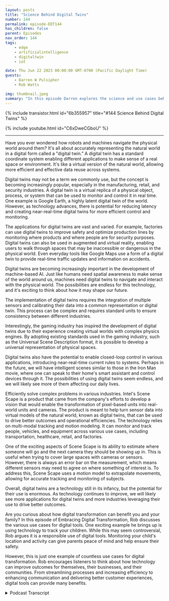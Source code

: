 ```yaml
---
layout: posts
title: "Science Behind Digital Twins"
number: 144
permalink: episode-EDT144
has_children: false
parent: Episodes
nav_order: 144
tags:
    - edge
    - artificialintelligence
    - digitaltwin
    - iot

date: Thu Jun 22 2023 00:00:00 GMT-0700 (Pacific Daylight Time)
guests:
    - Darren W Pulsipher
    - Rob Watts

img: thumbnail.jpeg
summary: "In this episode Darren explores the science and use cases behind digital twin technology with the principal architect of Intel's ScheneScape."
---
```


{% include transistor.html id="6b355957" title="#144 Science Behind Digital Twins" %}

{% include youtube.html id="C6xDweCGboU" %}

---

<p>Have you ever wondered how robots and machines navigate the physical world around them? It's all about accurately representing the natural world in a digital form called a "digital twin.” A digital twin has a standard coordinate system enabling different applications to make sense of a real space or environment. It's like a virtual version of the natural world, allowing more efficient and effective data reuse across systems.</p>
<p>Digital twins may not be a term we commonly use, but the concept is becoming increasingly popular, especially in the manufacturing, retail, and security industries. A digital twin is a virtual replica of a physical object, process, or system that can be used to monitor and control it in real time. One example is Google Earth, a highly latent digital twin of the world. However, as technology advances, there is potential for reducing latency and creating near-real-time digital twins for more efficient control and monitoring.</p>
<p>The applications for digital twins are vast and varied. For example, factories can use digital twins to improve safety and optimize production lines by monitoring where products and where people are for security purposes. Digital twins can also be used in augmented and virtual reality, enabling users to walk through spaces that may be inaccessible or dangerous in the physical world. Even everyday tools like Google Maps use a form of a digital twin to provide real-time traffic updates and information on accidents.</p>
<p>Digital twins are becoming increasingly important in the development of machine-based AI. Just like humans need spatial awareness to make sense of the world around us, machines need digital twins to navigate and interact with the physical world. The possibilities are endless for this technology, and it's exciting to think about how it may shape our future.</p>
<p>The implementation of digital twins requires the integration of multiple sensors and calibrating their data into a common representation or digital twin. This process can be complex and requires standard units to ensure consistency between different industries.</p>
<p>Interestingly, the gaming industry has inspired the development of digital twins due to their experience creating virtual worlds with complex physics engines. By adopting existing standards used in the gaming industry, such as the Universal Scene Description format, it is possible to develop a universal representation of physical spaces.</p>
<p>Digital twins also have the potential to enable closed-loop control in various applications, introducing near-real-time current rules to systems. Perhaps in the future, we will have intelligent scenes similar to those in the Iron Man movie, where one can speak to their home's smart assistant and control devices through it. The possibilities of using digital twins seem endless, and we will likely see more of them affecting our daily lives.</p>
<p>Efficiently solve complex problems in various industries. Intel's Scene Scape is a product that came from the company's efforts to develop a vision that would enable the transformation of pixel-based units into real-world units and cameras. The product is meant to help turn sensor data into virtual models of the natural world, known as digital twins, that can be used to drive better outcomes and operational efficiencies. The technology relies on multi-modal tracking and motion modeling. It can monitor and track people, vehicles, and equipment across various use cases, including transportation, healthcare, retail, and factories.</p>
<p>One of the exciting aspects of Scene Scape is its ability to estimate where someone will go and the next camera they should be showing up in. This is useful when trying to cover large spaces with cameras or sensors. However, there is always an error bar on the measurement, which means different sensors may need to agree on where something of interest is. To address this, Scene Scape uses a motion model to extrapolate movements, allowing for accurate tracking and monitoring of subjects.</p>
<p>Overall, digital twins are a technology still in its infancy, but the potential for their use is enormous. As technology continues to improve, we will likely see more applications for digital twins and more industries leveraging their use to drive better outcomes.</p>
<p>Are you curious about how digital transformation can benefit you and your family? In this episode of Embracing Digital Transformation, Rob discusses the various use cases for digital tools. One exciting example he brings up is using technology to track your children. While this may seem controversial, Rob argues it is a responsible use of digital tools. Monitoring your child's location and activity can give parents peace of mind and help ensure their safety.</p>
<p>However, this is just one example of countless use cases for digital transformation. Rob encourages listeners to think about how technology can improve outcomes for themselves, their businesses, and their communities. From streamlining processes and increasing efficiency to enhancing communication and delivering better customer experiences, digital tools can provide many benefits. </p>
<p>

<details>
<summary> Podcast Transcript </summary>

<p>﻿1</p>
<p>Hello, this is Darren</p>
<p>Pulsifer, chief solution,architect of public sector at Intel.</p>
<p>And welcome to Embracing</p>
<p>Digital Transformation,where we investigate effective change,leveragingpeople process and technology.</p>
<p>On today's episode, The Science behind</p>
<p>Digital Twins with special guest</p>
<p>Rob Watts, principal architect of Intel's</p>
<p>Seen Scale.</p>
<p>Rob, welcome to the show.</p>
<p>Thanks, Daryn. Good to be here.</p>
<p>I'm glad I'm glad you came. You.</p>
<p>You're workingon some really cool technology at Intel.</p>
<p>I've seen it in action.</p>
<p>It's super cool.</p>
<p>I've seen it on stage in lifedemos, super cool stuff.</p>
<p>But we're going to tease everyone and say,you got to wait.</p>
<p>You got to waitbecause we want to hear about Rob.</p>
<p>First.</p>
<p>Tell him,tell my audience your background,and then we'll dive into why,why you're doing what you're doing.</p>
<p>Well, it's kind of, you know,everybody has their story, but I come tothings from more of a physics backgroundrather than like your traditional I.T.background. Soreally,</p>
<p>I have a master's in applied physicsand did some work.</p>
<p>And, you know, I did myyou know,some graduate stuff at Los Alamos lab.</p>
<p>And then I went into sellingsemiconductors for about five years,and then that's then some entrepreneurshipand then landed at Intel.</p>
<p>So focusing more on like, you know,holistic solutions,not just one particular discipline.</p>
<p>How do we bring togetherconnectivity, wireless, Iotsensing in orderto do something really special?</p>
<p>Okay.</p>
<p>So you're a physicist.</p>
<p>Well, I have a masters.</p>
<p>That's what you learned in school?</p>
<p>Yeah, I did.</p>
<p>I did study physics or applied physics.</p>
<p>And at the time it was a concentrationand like microwave theoryand applications of of electrodynamicsand that.</p>
<p>Oh, don't get me started.</p>
<p>That was my hardest class in college.</p>
<p>Yeah. It's because I was.</p>
<p>I was a electrical engineergoing into the power option.</p>
<p>And my hardest classeswere my electromagnetic classes.</p>
<p>And you probably eatthat to eat that for lunch.</p>
<p>That's no big deal for. You, right?</p>
<p>Yeah.</p>
<p>You know how things go afternot using somethingfor a while,but the principle is remain, right?</p>
<p>Actually, one of the moreone of the more challenging classes</p>
<p>I took in grad school was plasma physics,which somehow managed to combinethe hardest parts of quantum mechanics,fluid mechanics and electrodynamicsinto into one discipline.</p>
<p>So, yeah, that's.</p>
<p>It sounds that sounds horrible.</p>
<p>I'd like to ask the class,but I'm not sure I.</p>
<p>Oh, I was happy I passedmy electromagnetics class with a C plus.</p>
<p>Yeah, I was like, That's a passing grade.</p>
<p>Exactly.</p>
<p>So. All right, So, Rob,tell me a little bit about how yougot involved in what you're doing now,which is mostly aroundmimicking the real world in software.</p>
<p>You're creating digital twins,basically, right?</p>
<p>Yeah.</p>
<p>Well, it really comes down to what iswhat are we trying to do with sensor dataand and coming at itfrom a physics perspective of how do you,you know, how can you make the dataas reusable and and valuable as possible.</p>
<p>And so what it comes down to it for me ishow do we get it in the right unitsand in standard units.</p>
<p>So like, let me give you an example. Andin a typicalapplications that uses uses video,what we do iswe run it through a deep learning modelthat's running some inferencing that drawsa little bounding box around a personor a dog or a vehicle or whatever.</p>
<p>To object detection, right? Yeah.</p>
<p>So yeah, detection draws a bounding boxor you could do fancier stuff likesemantic segmentation that actually, youknow, is connects the dots around that.</p>
<p>The, the object or like classificationwhich is saying what's in the whole image.</p>
<p>But ultimatelythe context for thatdetection is in the camera.</p>
<p>Right. Right.</p>
<p>So the interesting thing iswhen you're going to a manufacturinguse caseor health careor transportation, it's not enough to say</p>
<p>I detected something in the camera.</p>
<p>If you don't know where the camera is,the data is essentially useless.</p>
<p>When you when yousay you don't know where the camera is,you mean in the physical space and.</p>
<p>The physical world.</p>
<p>If I don't know the pose of that cameraand I can't transpose the datafrom a bounding box into somethingthat isn't real, world coordinatesthe data doesn't really mean much.</p>
<p>Oh, interesting.</p>
<p>I never thought of it that way.</p>
<p>I thought, you know,because the camera's really onlytaking a 2D picture right?</p>
<p>Right.</p>
<p>And the bounding box says, Hey,</p>
<p>I've got something in in, in there.</p>
<p>I could even say, I have Rob here.</p>
<p>I could say that right?</p>
<p>Yeah. What, what is here?</p>
<p>Yeah.</p>
<p>Where is here and what is here?</p>
<p>Yeah, I guess that matters. Yeah.</p>
<p>So I guess I guess the thing that we'retrying to answer is is three things.</p>
<p>What, where and when.</p>
<p>You know,what is it that we saw or detected?</p>
<p>Where was it and when was it?</p>
<p>And, you know, time, coordinationand, and,you know, precisiontime stamping is pretty well understood.</p>
<p>You know, you can look up an A.P.server and get a timestamp,but doing the same thing,you know,if you had G.P.S., that's helpful.</p>
<p>It gets you in within a certainradius of where you think something is,but you don't always have it.</p>
<p>You might be, you know, might be indoorsor something like that.</p>
<p>But you also don'tget like a precise pose.</p>
<p>You don't get like the actualdirection the camerais pointing or thethe object is pointing, shall we say.</p>
<p>And if you have the cameraand you have the exact pose of the camera,then thenthat's some additional informationthat essentially what itwhat we're really trying to do is,is well, let me back up.</p>
<p>If we do create like a digital twinthat's an overloaded term, but a digitaltwin or a mirror world of the real world,if we have a digital representationof that real world,the real question is how do we projectthe sensor data onto that virtual world?</p>
<p>So you on?</p>
<p>All right,</p>
<p>I got it. I got it. Done this down.</p>
<p>So I understand.</p>
<p>Okay, So, so what you're saying is</p>
<p>I've got cameras and sensors out therethat are taking pictures.</p>
<p>You're telling mewhat's at their location,but that's meaninglessif I can't superimposethat in the real worldor a representation of the real world.</p>
<p>Otherwise I can't see the real interactionbetween those objectsthat I'm detecting in the real world.</p>
<p>Yeah, maybe we can think about iteven a little simpler way.</p>
<p>Is that.</p>
<p>Is that in orderto make sense of the of the sensor data,</p>
<p>I need to know where that the virtualrepresentation of the sensor is.</p>
<p>So essentially, you know, when the sensor.</p>
<p>Right, So like at my house, I'mgoing to even dumb it downeven more At my house,</p>
<p>I got security camerasbecause someone stole something offmy porch.</p>
<p>Amazon, you know, someone stole something.</p>
<p>So all of a suddenthe ring camera was not enough.</p>
<p>And I'd put up five more cameras aroundmy house and I have them labeledright front side back, Whatever.</p>
<p>You know what that means?</p>
<p>I know what that means,but the computer doesn'tknow what that means.</p>
<p>It has no concept of exactly right.</p>
<p>So me, myself, when I'm looking at allthe cameras, I can see</p>
<p>I saw this person walk through the front.</p>
<p>Come onto my side yard, into my backyard.</p>
<p>I know thatbecause I know where I put the camerasand I name the camera front side and back.</p>
<p>Yeah, right.</p>
<p>What if you don't speak English?</p>
<p>Yeah, that's bad, right?</p>
<p>Or Mike, my computer.</p>
<p>If I wanted my computer toto watch my kidssneaking out of the house at night.</p>
<p>I have three teenagers. Right.</p>
<p>Then I want to know which path they took.</p>
<p>Right.</p>
<p>The computer can't tell me thatwithout having some notionof where those cameras arewith respect to the house.</p>
<p>That is exactly right.</p>
<p>Got it.</p>
<p>Okay, so my kids, if you're watching thisshow, Rob's going to help me catch you.</p>
<p>I'm just saying.</p>
<p>You know, it's not the first time</p>
<p>I've heard that.</p>
<p>Yeah. Oh,so that.</p>
<p>So why did you get in this space?</p>
<p>I mean, why does it matter that we havewhy does it matterthat the computer has an accurateor semi accurate representationin the real world?</p>
<p>Well, it's really about data reuse.</p>
<p>How do you how do you represent the datain a way that that more than just oneapplication can make sense of it.</p>
<p>So the idea is like if I put,you know, cameras up in a factoryfor monitoring wherewhere a product is or monitoringsomething aboutthe space like where people arefor security purposes, typicallyyou put up security cameras over hereand then you put upmachine vision cameras over there.</p>
<p>And those two systemslike one for tracking a productand another one for tracking.</p>
<p>People don't talk to each other.</p>
<p>They don't represent the differences. Yes.</p>
<p>And another one would be like</p>
<p>I put up a security camerato monitor this entry way hereand I have an HGV that has cameras on itcoming down a corridor.</p>
<p>And thenyou you know, you have a blind corner.</p>
<p>One system knows that the personis about to be run over,but the other system doesn't know it.</p>
<p>There is a digital version of somethingin a computer somewhere over hereand Robot can't talk to it, doesn'tknow how to how to connect the dots.</p>
<p>So the idea is that if you havethis digital version that is essentiallya a common coordinate systemfor everything to work in, then thethe robot can slow down because it knowsthat the person is there right?</p>
<p>It can.</p>
<p>All right. I gotcha.</p>
<p>So this commonality or this common wayof describing the real worldends up being very importantwhen I'm especially in factories rightnow, factories where I've gotsafety systems, I've got security systems,</p>
<p>I've got product quality,all these things that are running.</p>
<p>Would it be greatif they could all share the samevirtual instance of the world?</p>
<p>Yeah, I'm saying it's essentially tryingto bringthe spatial awarenessinto into the machine machine.</p>
<p>I right.</p>
<p>It's like, how do you know if,if you think about how we as humansmake sense of the world, we create thismental model of the space around us.</p>
<p>It's in 3D. It's in 3D plus time actually.</p>
<p>And we use our senses, audio touch, visionin order to build that 3D understandingof the world around us.</p>
<p>And then we can determine how to actand really,</p>
<p>I just don't see how we're going to driveforward machine based A.I.without having that spatial understandingas as one of thatcore fundamental components of that.</p>
<p>Gotcha.</p>
<p>So I really like the premiseof I think is super cool.</p>
<p>Could we leverage thisalso in the VR, AR, VR and AR worldas well, where, hey, maybe letlet's talk about Chernobyl, right?</p>
<p>If I had a accurate modelof Chernobyl and sensors currently,</p>
<p>I could go in there with a VR headsetand a robot and move around and workin that environment.</p>
<p>Without going in the environment.</p>
<p>Do you seethat is one of the possibilities here?</p>
<p>Yeah, absolutely.</p>
<p>It's it'sthis notion of being able to well,</p>
<p>I like to say air for when you're there,</p>
<p>VR for when you're not.</p>
<p>So okay yeah I like that.</p>
<p>Yeah that the amazing thing aboutyou know, I actually think aboutaugmented reality and roboticsas being closer togetherthan augmented realityand virtual reality.</p>
<p>Augmented reality and robots,they have to operatewithin the physical space.</p>
<p>They need to.</p>
<p>They need. To.</p>
<p>Yeah, VR doesn't, Right. Right, right.</p>
<p>But that makes use of datathat is capturedfrom the live sceneto create that that digital twinof of the physical space to mirrorthe physical spacethat you can walk throughin virtual reality when you're not there.</p>
<p>So there's a sort of continuumthat happens when you're in that space.</p>
<p>But then if you can store and and maintainthe history of that over time and maybe,maybe push up the data and near real time,you can ultimately walkthrough your factory,walk through Chernobyl, walk through thatarea where humans can't particularly gofor one reason oranother, as if you were therein virtual reality.</p>
<p>And ironically,the virtual reality headsetis creating a digital twin of the spaceyou're in. Yes,you could in turn go somewhere elseand then walk through and, you know,so it all comes together.</p>
<p>So I need</p>
<p>I need the sort of map and twinthat the space where I am operating there.</p>
<p>And in both cases when I'm remoteand when I'm am on premor in the in the physical scene.</p>
<p>So you've really taken your physics degreekind of to the nextthe next level, right?</p>
<p>Applied physics, right.</p>
<p>Because now you're saying,</p>
<p>I understand the physical world.</p>
<p>Do you understand,you know, our understanding of physicsin the physical worldand now you're saying, let's see if we cancapture that in the virtual world.</p>
<p>Yeah, in a in a twin of the real world.</p>
<p>What other use casesdo you see that we can usewith, with this kind of technology?</p>
<p>Is it, is itjust, it's super cool.</p>
<p>But obviously, I mean,what other things can I use for thisthis type of technology?</p>
<p>Well, I would say that there are usecases out thereright now that we use every daythat you don't quite realize.</p>
<p>But some things are more more emergentlike autonomous driving.</p>
<p>They need to work against amore real time digital twin.</p>
<p>But every time you use Google Maps,for example, you're using a digital twin.</p>
<p>You're using Oh, right.</p>
<p>Because it tells me traffic. Yeah, right.</p>
<p>It tells me accidents.</p>
<p>Exactly.</p>
<p>All right.</p>
<p>So people are already using digital twinalready.</p>
<p>They just don't necessarily call it that.</p>
<p>So there's there's a few thingsthat that you really want tothink about is one of themis like the latency aspect of it.</p>
<p>But Google Earth, for example, is a highlylatent digital twin of the world.</p>
<p>You know thatthey probably.</p>
<p>Look at the front of your house, right?</p>
<p>If you look at the front of your house,it's not the same cars that you had.</p>
<p>Yeah, a year ago or whateversomeone was visiting that day.</p>
<p>You're no longer friends with them. Yeah.</p>
<p>You're like,what is their car doing from my house?</p>
<p>Right?</p>
<p>And that's how I cut that tree down.</p>
<p>And I can't.</p>
<p>I forgot we had that tree there. You know?</p>
<p>So it's sort of a historical thing,</p>
<p>But imagineif we can reduce that latencyand get to the pointwhere your you're near real time.</p>
<p>Now we can start enabling closedloop type controls and maybe,maybe the implementation of that of thatis running closer to the scene itself.</p>
<p>And I like to think that maybe,maybe in the future will actually havethe truly intelligent scenes likein that Iron Man movie, like the Jarvis,you know, it's like it's in the house.</p>
<p>Yeah.</p>
<p>It's like you talk to him,he knows where everything isand where the robots areand knows who's there.</p>
<p>You can say, Hey,you can imagine thissituation where you can monitorwhere you are and the lights arejust kind of following youand you know, whatever.</p>
<p>You know, that real time current closedloop control aspect of it is coming.</p>
<p>Okay.</p>
<p>So, Rob, have you already set this upin your house?</p>
<p>To some extent.</p>
<p>My truth,your true applied physicists, right?</p>
<p>Yeah. It's funny.</p>
<p>One of our lead developers, Chris,he has a set up as at his house andand so he can monitor you knowwhen there's a delivery truck versusnot a delivery truckor when the mail arrived or whatever.</p>
<p>And he has he has this notificationbeing sent to his phoneand it gives a certain alertwhen it's the UPS truckor whatever the Amazon truck versuswhen it's something else.</p>
<p>And his dog has learnedwhich which sound it is.</p>
<p>So you just get inthere.</p>
<p>It is my dog uses right, my dog usesscene scape, my dog uses a digital toy.</p>
<p>Right. I love it.</p>
<p>That's a headline. So it's like,you know, it's.</p>
<p>To make the papers.</p>
<p>They learned that that it'sa certain sound so it's doing the dog'sjob for itso I think that's just hilarious.</p>
<p>That's awesome.</p>
<p>So factoriesbig, huge use cases in factories,security, inventory management,all that detail.</p>
<p>Yeah we retail Yeah</p>
<p>Can I, I mean Amazon is using itare they using something similarto this in their, in their know.</p>
<p>What are they. They're no touch stores.</p>
<p>Amazon go.</p>
<p>Like Amazon go.</p>
<p>Are they using this kind of technology.</p>
<p>Absolutely.</p>
<p>I think any case where you'reyou're having multiple sensorscoming together to try to trackwhere objects and people areand everything using different modalities.</p>
<p>I don't know of any other way to do it.</p>
<p>You really need toto calibrate all of these sensorstogetherinto the into the same coordinate system.</p>
<p>And if you were to introduce that,that's sort of commonrepresentation or digital twinor whatever you want to call it.</p>
<p>That is a fundamental way to doit, really.</p>
<p>It's just getting it into SCI unitsand think back to the physics things likehow do we get it from pixels into metersor from from pixels into a geospatial?</p>
<p>You those sorts of like thinkingabout the unitsfirstprinciples is really a good way to go.</p>
<p>I think you know that that reminds me,and you probably know the storybetter than I do.</p>
<p>There was a a probe that we sent to Marsthat had the wrong units, right?</p>
<p>It was it was feet over.</p>
<p>Rather.</p>
<p>Than meters or something like that. Yeah.</p>
<p>And because they weren't in a standard,</p>
<p>I setwhat happens every you know,we crash it right into the ground.</p>
<p>Yeah. This Well.</p>
<p>Yeah. Right into the Mars ground</p>
<p>I should say. Right.</p>
<p>And it's because we had people from Europeworking with people from America.</p>
<p>And there is just this assumptionthat, you know, of the unit.</p>
<p>So it's it's evenworse in the computer industry, Right.</p>
<p>As far as the different types of datathat's collected in the nonnon conformity to any kind ofspatial units or whatever,whatever the case may be.</p>
<p>Well,</p>
<p>I guess it depends on the the discipline.</p>
<p>Right.</p>
<p>But like with with an Iotand like the type of sensordata that comes off of Iotor even things like,like temperature and humidityand those sorts of things,some things are more maturein terms of the,the standardization around itor there's a standard and one industrythat's different than a standardin another industry.</p>
<p>Yeah, exactly.</p>
<p>Yeah.</p>
<p>So the real idea is to focus onhow do I get to as a unit and representthat bear, but also look outsideof your industry and like for example,when you're creatinga, you know, a digital twin, so calledmaybe there is another industrythat's already donethis and an example would be scene graphsfor gaming or rendering.</p>
<p>They already have a representation forfor a physical space or a virtual space.</p>
<p>And if we just say, Oh,this is just the way to transportthe data, like here for a universal scenedescription format USD.</p>
<p>Now there is a way to transport that data.</p>
<p>That's, that's standards based.</p>
<p>So let's just adoptthat and maybe extend in.</p>
<p>Is that what you guys say?</p>
<p>Because this sounds kind of funnybecause I know the answer to this,because I've, I've talked toyou guys before.</p>
<p>You guys actuallywent to the gaming industrybecause there's a lot of peopleworking in gamingand they create incredible worlds, right,that all have physics involved in it.</p>
<p>So you just went there, right, and said,</p>
<p>Why don't we just use what already exists?</p>
<p>Why reinvent the wheel?</p>
<p>There's decades of developmenthappening there.</p>
<p>And so and maybe theone thing I like to think about is like,remember, we used to play these gamesback in the day, right?</p>
<p>And really pixelated or 2D.</p>
<p>Yeah, yeah, yeah, yeah.</p>
<p>And then and thenlike the first 3D games came alongand they were really low poly,you know, it's like blocky but fun, right?</p>
<p>It's like you got a sense of motion.</p>
<p>I remember playing this is a 2D game, butplaying Prince of Persia back in the day,</p>
<p>I don't know if you.</p>
<p>Oh yeah, yeah.</p>
<p>They, they like Rotoscoped the captureof, of the player and it was so lifelikeeven though there's just pixels.</p>
<p>Right.</p>
<p>And then,and then fast forward to like todaywhere you can look at a game and, and,and it looks just like it's photorealisticand then introduce like Gans into thatand really had this like superlike indistinguishablefrom the real world.</p>
<p>I think the same thing we're going tostart to see the same thing in this mirrorworld approach is where todaythe sensor data is not that great.</p>
<p>You know, you can sort of see,see where things are.</p>
<p>It's low poly, butwe can get lots of value out of it like,like with autonomous cars or or,you know, factories or retail or whatever.</p>
<p>But with Moore's Law,with better sensing and bettercompute the fidelity of that twinand that and the additional use casesthat will come alongthat will drive this virtuous cycle of of,you know, bettersensing, better compute, better twins,more value back to being able to invest.</p>
<p>And it'll be this this massive,you know, virtuous cycle that will drivedrive this technology forward.</p>
<p>So it's what do you doyou think that the gaming industrythan the standards that they use,are they sufficient enoughto to model the real worldor they're missing things in therethat that you need to add to it?</p>
<p>Or can you take it for just as it is?</p>
<p>Well,that's that's a really good question.</p>
<p>I think thatwe should try to useas much as we can, buttypically,like a render works on a frame wise basis.</p>
<p>So it's sort of like, you know, a clock.</p>
<p>Is ticking, slices in time.</p>
<p>You know,it's like just rendering forward withwith a real world, it's a little messier.</p>
<p>You might have really asynchronouslike some low latency, somesome high latency,you know, sources of datathat all coming in at different timescales and and everything.</p>
<p>And you need to be able to coordinateall of that and sort ofbring in the accuracy of these thingsor the thethe error bars inand be able to make sense of that model itand maybedo some things like say, well,how late into something,how much time do I haveto get the data in into my model.</p>
<p>Maybe I can I can model with less.</p>
<p>I can run my my understanding of the worldnear real time at relatively low fidelity.</p>
<p>It's a little choppy,little, little chunky,but I can store all of that dataand render it in higher fidelity,you know, for historical analytics,you know, so it's definitely messier.</p>
<p>But there we're standing on the shouldersof giants here.</p>
<p>I mean, a lot of the workthat's been that's there in the gamingindustry can be reused for sure.</p>
<p>Oh, that's awesome.</p>
<p>So my my next question is that the productthat Intel has,it's called scene scape, right?</p>
<p>Something you've been working onfor for some time.</p>
<p>This is not like new stuff.</p>
<p>This is not oh, Rob did thisin his basement with a couple otherpals at Intel.</p>
<p>Tell me, I mean,is this a productthat people can look at right now?</p>
<p>Can they?</p>
<p>And then what what use casesare you guys using it for today?</p>
<p>Yeah, well,it kind of did start as something that wewe developed on nights and weekends.</p>
<p>You know, it's like a vision.</p>
<p>It really did come around saying,how do we get from pixelbased units into real worldunits and cameras?</p>
<p>And we quickly realized thatif we can separate things outinto the multi-modal tracker, along with,you know, motion modeling and everything,now we can support other modalitiesand we can make things better.</p>
<p>But yes, same scape intel,same scape is the result of that work.</p>
<p>And, and hopefully,you know, with our customersand our partners,we can drive this vision forward to,to, you know, really improve outcomesfor our customers.</p>
<p>And in terms of use cases, reallyit sort of started out in citiesand transportation,like being able to make sense of what'shappening on roadside cameras or,you know, and say, how do I attract carsfrom one camera to another or whatever.</p>
<p>But we quickly realized that that trackeruse case, the multimodal trackingis a sort of neededcapability across industries.</p>
<p>So it quickly extended into thingslike health care, for example.</p>
<p>Imagine a scenario where you can trackwhere the instrumentsare in an operating room to make sure.</p>
<p>Nothing gets left in. So yeah.</p>
<p>If I track if I track somethinggoing into the patient,</p>
<p>I need to make sure I'm tracking it out.</p>
<p>For example, that's a high fidelityuse case that requireslots of high resolution camerasto do and 3D detection and all that.</p>
<p>But really it's the same problemas trackinga person, moving in a factoryand making sure that I don'tturn on a robotwhen that person is nearby or whatever.</p>
<p>So these are safety use cases,but I think there are some someother use cases like just to improveoperational efficienciesthat that we can do sooner,you know, like or just knowinghow many people are in line at the storeor knowing if I need to turn the lightson using a common digital twinrather than special purpose sensors.</p>
<p>So I find this interestbecause you talked about multi modalitiesand one of the demosthat you guys have shown me isyou can estimate where someone'sgoing to goand the next camerathat they should be showing up in.</p>
<p>And when they don't, then, you know,because a lot of timesyou can't cover your whole spacewith cameras or sensors,but you know where the gaps arebecause you have a 3D model of it.</p>
<p>And when someone's walking infollowing a path, you know where they'reyou know, where they are in the factory.</p>
<p>That's the idea.</p>
<p>And and it's it's another another reallyanother really interesting aspect of thisis that notwo sensors agree on onwhere something will interest.</p>
<p>Right.</p>
<p>It's like there's always some error barsback to the physics thing.</p>
<p>There's always an error baron that measurement.</p>
<p>Right.</p>
<p>And so if I have if I have camerasthat overlap or other sensormodalities that that cover the same area,</p>
<p>I need to be able to reconcilethe the measurementabout where somebody is.</p>
<p>And then if I can set up a motion model,</p>
<p>I say, well, here'sthe math, here's the velocity, here'sthe maximum acceleration that.</p>
<p>So back to physics, right?</p>
<p>All comes down to physics,the maximum accelerationthat this thing can can handle or perform.</p>
<p>Then I can set upand do some extrapolation.</p>
<p>I can say, yeah, this person ismoving in this direction andthen it's probably the same personthis hour.</p>
<p>Previously,if they showed up in the next camera,if I don't have coverage in that areaor a measurement of the track.</p>
<p>So yeah, I mean the physicsdefinitely comes into it.</p>
<p>So, you know, a lot of peoplethat think about digitalwhen they say, just put cameras upand you'll know everything about.</p>
<p>Rob, thanks for explaining it.</p>
<p>It's a complex problem. It's not easy.</p>
<p>Yeah,and think about the fact that it's it's ait's a continuum.</p>
<p>It's like you have low, low latencydigital twins for real time type stuffand higher latency ones like Google Mapsthat for longer term historical stuff.</p>
<p>But really in the end, it's all goingto sort of compress into the real timeand, you know, really improve outcomesfor for a lot of,you know,</p>
<p>I hope that like a lot of technologists,</p>
<p>I hope that we can use this technologyresponsibly andand really improve outcomesfor for ourselves and for.</p>
<p>That the use cases.</p>
<p>My mind's just going crazy on use casesright now, mostly tracking my children,but that's.</p>
<p>Actually a responsible use.</p>
<p>I'm not sure.</p>
<p>That's a totally responsible rightas a parent.</p>
<p>Yeah, it's still there. It's fun.</p>
<p>I love it.</p>
<p>All right, Rob, hey,thanks for coming on the show today.</p>
<p>Of course.</p>
<p>Dan, take care.</p>
<p>Thank you for listeningto Embracing Digital Transformation today.</p>
<p>If you enjoyed our podcast,give it five stars on your favoritepodcasting site or YouTube channel,you can find out more informationabout embracing digital transformationand embracing digital.</p>
<p>Dawg Until nexttime, go out and do something wonderful.</p>

</details>
